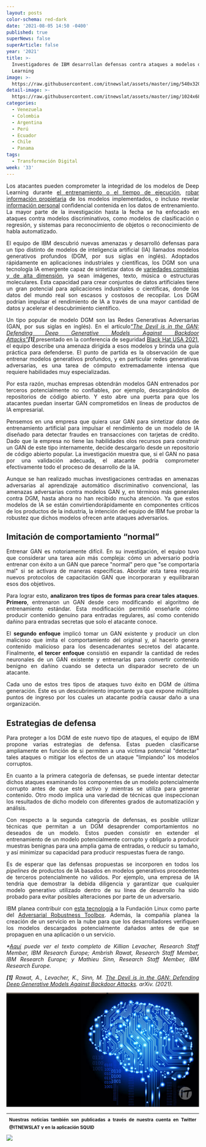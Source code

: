 ```yaml
---
layout: posts
color-schema: red-dark
date: '2021-08-05 14:50 -0400'
published: true
superNews: false
superArticle: false
year: '2021'
title: >-
  Investigadores de IBM desarrollan defensas contra ataques a modelos de Deep
  Learning
image: >-
  https://raw.githubusercontent.com/itnewslat/assets/master/img/540x320/Deep-Learning-p.jpg
detail-image: >-
  https://raw.githubusercontent.com/itnewslat/assets/master/img/1024x680/Deep-Learning-g.jpg
categories:
  - Venezuela
  - Colombia
  - Argentina
  - Perú
  - Ecuador
  - Chile
  - Panama
tags:
  - Transformación Digital
week: '33'
---
```

<p style="text-align: justify;">Los atacantes pueden comprometer la integridad de los modelos de Deep Learning durante <a href="https://www.ibm.com/blogs/research/2018/08/art-v030-backdoor/?_ga=2.235225221.560827849.1628025040-2052218506.1620075247">el entrenamiento o el tiempo de ejecución</a>, <a href="https://www.ibm.com/blogs/research/2018/07/ai-watermarking/?_ga=2.159850553.560827849.1628025040-2052218506.1620075247">robar información propietaria</a> de los modelos implementados, o incluso revelar <a href="https://www.ibm.com/blogs/research/2020/10/adversarial-robustness-toolbox-one-year-later-with-v1-4/?_ga=2.159850553.560827849.1628025040-2052218506.1620075247">información personal</a> confidencial contenida en los datos de entrenamiento. La mayor parte de la investigación hasta la fecha se ha enfocado en ataques contra modelos discriminativos, como modelos de clasificación o regresión, y sistemas para reconocimiento de objetos o reconocimiento de habla automatizado.</p>
<p style="text-align: justify;">El equipo de IBM descubrió nuevas amenazas y desarrolló defensas para un tipo distinto de modelos de inteligencia artificial (IA) llamados modelos generativos profundos (DGM, por sus siglas en inglés). Adoptados rápidamente en aplicaciones industriales y científicas, los DGM son una tecnología IA emergente capaz de sintetizar datos de <a href="https://www.ibm.com/blogs/research/2020/06/accelerated-discovery/?_ga=2.234384410.560827849.1628025040-2052218506.1620075247">variedades complejas y de alta dimensión</a>, ya sean imágenes, texto, música o estructuras moleculares. Esta capacidad para crear conjuntos de datos artificiales tiene un gran potencial para aplicaciones industriales o científicas, donde los datos del mundo real son escasos y costosos de recopilar. Los DGM podrían impulsar el rendimiento de IA a través de una mayor cantidad de datos y acelerar el descubrimiento científico.</p>
<p style="text-align: justify;">Un tipo popular de modelo DGM son las Redes Generativas Adversarias (GAN, por sus siglas en inglés). En el artículo<a href="https://arxiv.org/abs/2108.01644"><em>“The Devil is in the GAN: Defending Deep Generative Models Against Backdoor Attack</em><em>s”</em></a><em><strong>[1]</strong></em><em>,</em>presentado en la conferencia de seguridad <a href="https://www.blackhat.com/us-21/briefings/schedule/#the-devil-is-in-the-gan-defending-deep-generative-models-against-adversarial-attacks-23391">Black Hat USA 2021</a>, el equipo describe una amenaza dirigida a esos modelos y brinda una guía práctica para defenderse. El punto de partida es la observación de que entrenar modelos generativos profundos, y en particular redes generativas adversarias, es una tarea de cómputo extremadamente intensa que requiere habilidades muy especializadas.</p>
<p style="text-align: justify;">Por esta razón, muchas empresas obtendrán modelos GAN entrenados por terceros potencialmente no confiables, por ejemplo, descargándolos de repositorios de código abierto. Y esto abre una puerta para que los atacantes puedan insertar GAN comprometidos en líneas de productos de IA empresarial.</p>
<p style="text-align: justify;">Pensemos en una empresa que quiera usar GAN para sintetizar datos de entrenamiento artificial para impulsar el rendimiento de un modelo de IA diseñado para detectar fraudes en transacciones con tarjetas de crédito. Dado que la empresa no tiene las habilidades olos recursos para construir un GAN de este tipo internamente, decide descargarlo desde un repositorio de código abierto popular. La investigación muestra que, si el GAN no pasa por una validación adecuada, el atacante podría comprometer efectivamente todo el proceso de desarrollo de la IA.</p>
<p style="text-align: justify;">Aunque se han realizado muchas investigaciones centradas en amenazas adversarias al aprendizaje automático discriminativo convencional, las amenazas adversarias contra modelos GAN y, en términos más generales contra DGM, hasta ahora no han recibido mucha atención. Ya que estos modelos de IA se están convirtiendorápidamente en componentes críticos de los productos de la industria, la intención del equipo de IBM fue probar la robustez que dichos modelos ofrecen ante ataques adversarios.</p>

<h2 style="text-align: justify;"><strong>Imitación de comportamiento “normal”</strong></h2>
<p style="text-align: justify;">Entrenar GAN es notoriamente difícil. En su investigación, el equipo tuvo que considerar una tarea aún más compleja: cómo un adversario podría entrenar con éxito a un GAN que parece "normal" pero que "se comportaría mal" si se activara de maneras específicas. Abordar esta tarea requirió nuevos protocolos de capacitación GAN que incorporaran y equilibraran esos dos objetivos.</p>
<p style="text-align: justify;">Para lograr esto, <strong>analizaron tres tipos de formas para crear tales ataques</strong>. <strong>Primero</strong>, entrenaron un GAN desde cero modificando el algoritmo de entrenamiento estándar. Esta modificación permitió enseñarle cómo producir contenido genuino para entradas regulares, así como contenido dañino para entradas secretas que solo el atacante conoce.</p>
<p style="text-align: justify;">El <strong>segundo enfoque</strong> implicó tomar un GAN existente y producir un clon malicioso que imita el comportamiento del original y, al hacerlo genera contenido malicioso para los desencadenantes secretos del atacante. Finalmente, <strong>el tercer enfoque</strong> consistió en expandir la cantidad de redes neuronales de un GAN existente y entrenarlas para convertir contenido benigno en dañino cuando se detecta un disparador secreto de un atacante.</p>
<p style="text-align: justify;">Cada uno de estos tres tipos de ataques tuvo éxito en DGM de última generación. Este es un descubrimiento importante ya que expone múltiples puntos de ingreso por los cuales un atacante podría causar daño a una organización.</p>

<h2 style="text-align: justify;"><strong>Estrategias de defensa</strong></h2>
<p style="text-align: justify;">Para proteger a los DGM de este nuevo tipo de ataques, el equipo de IBM propone varias estrategias de defensa. Estas pueden clasificarse ampliamente en función de si permiten a una víctima potencial "detectar" tales ataques o mitigar los efectos de un ataque "limpiando" los modelos corruptos.</p>
<p style="text-align: justify;">En cuanto a la primera categoría de defensas, se puede intentar detectar dichos ataques examinando los componentes de un modelo potencialmente corrupto antes de que esté activo y mientras se utiliza para generar contenido. Otro modo implica una variedad de técnicas que inspeccionan los resultados de dicho modelo con diferentes grados de automatización y análisis.</p>
<p style="text-align: justify;">Con respecto a la segunda categoría de defensas, es posible utilizar técnicas que permitan a un DGM desaprender comportamientos no deseados de un modelo. Estos pueden consistir en extender el entrenamiento de un modelo potencialmente corrupto y obligarlo a producir muestras benignas para una amplia gama de entradas, o reducir su tamaño, y así minimizar su capacidad para producir respuestas fuera de rango.</p>
<p style="text-align: justify;">Es de esperar que las defensas propuestas se incorporen en todos los <em>pipelines</em> de productos de IA basados en modelos generativos procedentes de terceros potencialmente no válidos. Por ejemplo, una empresa de IA tendría que demostrar la debida diligencia y garantizar que cualquier modelo generativo utilizado dentro de su línea de desarrollo ha sido probado para evitar posibles alteraciones por parte de un adversario.</p>
<p style="text-align: justify;">IBM planea contribuir con <a href="https://github.com/Trusted-AI/adversarial-robustness-toolbox">esta tecnología</a> a la Fundación Linux como parte del <a href="https://adversarial-robustness-toolbox.org/">Adversarial Robustness Toolbox</a>. Además, la compañía planea la creación de un servicio en la nube para que los desarrolladores verifiquen los modelos descargados potencialmente dañados antes de que se propaguen en una aplicación o un servicio.</p>
<p style="text-align: justify;"><em>*<a href="https://www.research.ibm.com/blog/defend-deep-learning-hacks">Aquí</a> puede ver el texto completo de Killian Levacher, Research Staff Member, IBM Research Europe; Ambrish Rawat, Research Staff Member, IBM Research Europe; y Mathieu Sinn, Research Staff Member, IBM Research Europe.</em></p>
<p style="text-align: justify;"><em><strong>[1]</strong></em><em> Rawat, A., Levacher, K., Sinn, M. </em><a href="https://arxiv.org/abs/2108.01644"><em>The Devil is in the GAN: Defending Deep Generative Models Against Backdoor Attacks</em></a><em>. arXiv. (2021).</em></p>

![](https://raw.githubusercontent.com/itnewslat/assets/master/img/540x320/Deep-Learning-p.jpg)

<table style="height: 42px;" width="569">
<tbody>
<tr>
<td style="text-align: justify;"><sub><strong>Nuestras noticias también son publicadas a través de nuestra cuenta en Twitter <a href="https://twitter.com/itnewslat?lang=es">@ITNEWSLAT</a> y en la aplicación <a href="https://squidapp.co/en/">SQUID</a></strong></sub></td>
</tr>
</tbody>
</table>

<img src="https://tracker.metricool.com/c3po.jpg?hash=56f88a41e39ab42c063cc51676587a04"/>
